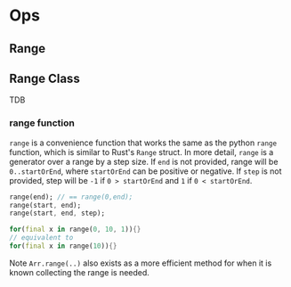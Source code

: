 # Ops

## Range

## Range Class

TDB

### range function

`range` is a convenience function that works the same as the python `range` function, which is similar to Rust's `Range`
struct. In more detail, 
`range` is a generator over a range by a step size.
If `end` is not provided, range will be `0..startOrEnd`, where `startOrEnd` can be positive or negative.
If `step` is not provided, step will be `-1` if `0 > startOrEnd` and `1` if `0 < startOrEnd`.
```dart
range(end); // == range(0,end);
range(start, end);
range(start, end, step);

for(final x in range(0, 10, 1)){}
// equivalent to
for(final x in range(10)){}
```
Note `Arr.range(..)` also exists as a more efficient method for when it is known collecting the range is needed.